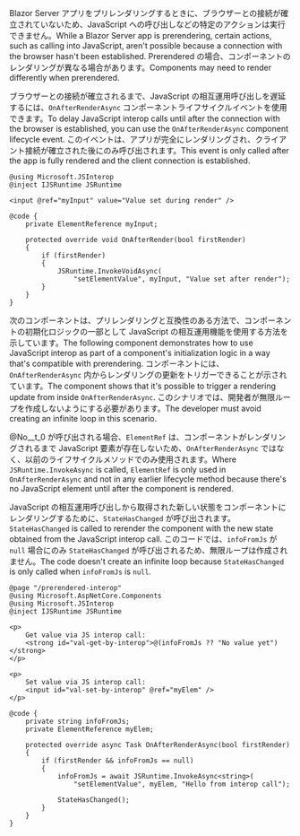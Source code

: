 <span data-ttu-id="36edb-101">Blazor Server アプリをプリレンダリングするときに、ブラウザーとの接続が確立されていないため、JavaScript への呼び出しなどの特定のアクションは実行できません。</span><span class="sxs-lookup"><span data-stu-id="36edb-101">While a Blazor Server app is prerendering, certain actions, such as calling into JavaScript, aren't possible because a connection with the browser hasn't been established.</span></span> <span data-ttu-id="36edb-102">Prerendered の場合、コンポーネントのレンダリングが異なる場合があります。</span><span class="sxs-lookup"><span data-stu-id="36edb-102">Components may need to render differently when prerendered.</span></span>

<span data-ttu-id="36edb-103">ブラウザーとの接続が確立されるまで、JavaScript の相互運用呼び出しを遅延するには、`OnAfterRenderAsync` コンポーネントライフサイクルイベントを使用できます。</span><span class="sxs-lookup"><span data-stu-id="36edb-103">To delay JavaScript interop calls until after the connection with the browser is established, you can use the `OnAfterRenderAsync` component lifecycle event.</span></span> <span data-ttu-id="36edb-104">このイベントは、アプリが完全にレンダリングされ、クライアント接続が確立された後にのみ呼び出されます。</span><span class="sxs-lookup"><span data-stu-id="36edb-104">This event is only called after the app is fully rendered and the client connection is established.</span></span>

```cshtml
@using Microsoft.JSInterop
@inject IJSRuntime JSRuntime

<input @ref="myInput" value="Value set during render" />

@code {
    private ElementReference myInput;

    protected override void OnAfterRender(bool firstRender)
    {
        if (firstRender)
        {
            JSRuntime.InvokeVoidAsync(
                "setElementValue", myInput, "Value set after render");
        }
    }
}
```

<span data-ttu-id="36edb-105">次のコンポーネントは、プリレンダリングと互換性のある方法で、コンポーネントの初期化ロジックの一部として JavaScript の相互運用機能を使用する方法を示しています。</span><span class="sxs-lookup"><span data-stu-id="36edb-105">The following component demonstrates how to use JavaScript interop as part of a component's initialization logic in a way that's compatible with prerendering.</span></span> <span data-ttu-id="36edb-106">コンポーネントには、`OnAfterRenderAsync` 内からレンダリングの更新をトリガーできることが示されています。</span><span class="sxs-lookup"><span data-stu-id="36edb-106">The component shows that it's possible to trigger a rendering update from inside `OnAfterRenderAsync`.</span></span> <span data-ttu-id="36edb-107">このシナリオでは、開発者が無限ループを作成しないようにする必要があります。</span><span class="sxs-lookup"><span data-stu-id="36edb-107">The developer must avoid creating an infinite loop in this scenario.</span></span>

<span data-ttu-id="36edb-108">@No__t_0 が呼び出される場合、`ElementRef` は、コンポーネントがレンダリングされるまで JavaScript 要素が存在しないため、`OnAfterRenderAsync` ではなく、以前のライフサイクルメソッドでのみ使用されます。</span><span class="sxs-lookup"><span data-stu-id="36edb-108">Where `JSRuntime.InvokeAsync` is called, `ElementRef` is only used in `OnAfterRenderAsync` and not in any earlier lifecycle method because there's no JavaScript element until after the component is rendered.</span></span>

<span data-ttu-id="36edb-109">JavaScript の相互運用呼び出しから取得された新しい状態をコンポーネントにレンダリングするために、`StateHasChanged` が呼び出されます。</span><span class="sxs-lookup"><span data-stu-id="36edb-109">`StateHasChanged` is called to rerender the component with the new state obtained from the JavaScript interop call.</span></span> <span data-ttu-id="36edb-110">このコードでは、`infoFromJs` が `null` 場合にのみ `StateHasChanged` が呼び出されるため、無限ループは作成されません。</span><span class="sxs-lookup"><span data-stu-id="36edb-110">The code doesn't create an infinite loop because `StateHasChanged` is only called when `infoFromJs` is `null`.</span></span>

```cshtml
@page "/prerendered-interop"
@using Microsoft.AspNetCore.Components
@using Microsoft.JSInterop
@inject IJSRuntime JSRuntime

<p>
    Get value via JS interop call:
    <strong id="val-get-by-interop">@(infoFromJs ?? "No value yet")</strong>
</p>

<p>
    Set value via JS interop call:
    <input id="val-set-by-interop" @ref="myElem" />
</p>

@code {
    private string infoFromJs;
    private ElementReference myElem;

    protected override async Task OnAfterRenderAsync(bool firstRender)
    {
        if (firstRender && infoFromJs == null)
        {
            infoFromJs = await JSRuntime.InvokeAsync<string>(
                "setElementValue", myElem, "Hello from interop call");

            StateHasChanged();
        }
    }
}
```
